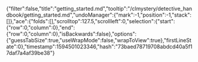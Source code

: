 {"filter":false,"title":"getting_started.md","tooltip":"/clmystery/detective_handbook/getting_started.md","undoManager":{"mark":-1,"position":-1,"stack":[]},"ace":{"folds":[],"scrolltop":127.5,"scrollleft":0,"selection":{"start":{"row":0,"column":0},"end":{"row":0,"column":0},"isBackwards":false},"options":{"guessTabSize":true,"useWrapMode":false,"wrapToView":true},"firstLineState":0},"timestamp":1594501023346,"hash":"73baed78719708abdcd40a5f17daf7a4af39be38"}